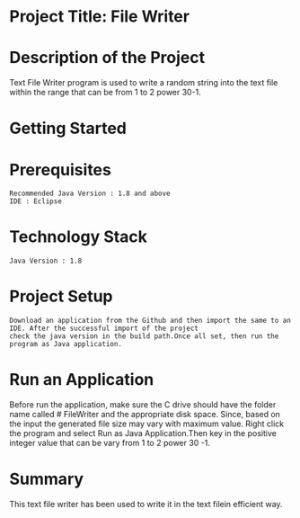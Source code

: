 # Project Title: File Writer

# Description of the Project
  Text File Writer program is used to write a random string into the text file within the range that can be from 1 to 2 power 30-1.

# Getting Started
# Prerequisites
	Recommended Java Version : 1.8 and above
	IDE : Eclipse
	
# Technology Stack
	Java Version : 1.8

# Project Setup
	Download an application from the Github and then import the same to an IDE. After the successful import of the project 
	check the java version in the build path.Once all set, then run the program as Java application.
  
 # Run an Application
 Before run the application, make sure the C drive should have the folder name called # FileWriter and the appropriate disk space.
 Since, based on the input the generated file size may vary with maximum value.
 Right click the program and select Run as Java Application.Then key in the positive integer value 
 that can be vary from  1 to 2 power 30 -1.
 
 # Summary
 This text file writer has been used to write it in the text filein efficient way.
